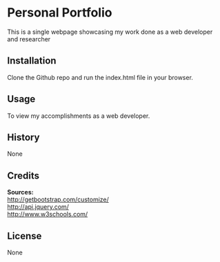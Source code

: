# Personal Portfolio<br/>
This is a single webpage showcasing my work done as a web developer and researcher<br>
## Installation<br>
Clone the Github repo and run the index.html file in your browser.<br>
## Usage<br>
To view my accomplishments as a web developer.<br>
## History<br>
None<br>
## Credits<br>
<strong>Sources:</strong><br/>
http://getbootstrap.com/customize/<br/>
http://api.jquery.com/<br/>
http://www.w3schools.com/
## License<br>
None<br>

